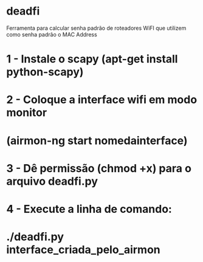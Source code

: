 # deadfi
Ferramenta para calcular senha padrão de roteadores WiFI que utilizem como senha padrão o MAC Address

# 1 - Instale o scapy (apt-get install python-scapy)   #
#                                                      #
# 2 - Coloque a interface wifi em modo monitor         #
#     (airmon-ng start nomedainterface)                #
#                                                      #
# 3 - Dê permissão (chmod +x) para o arquivo deadfi.py #
#                                                      #
# 4 - Execute a linha de comando:                      #
#     ./deadfi.py interface_criada_pelo_airmon         #

